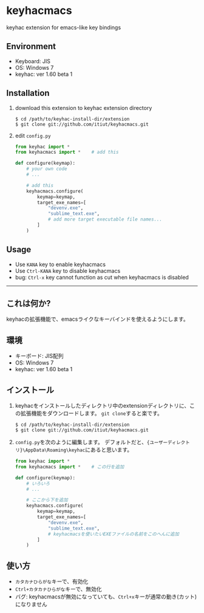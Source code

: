 # keyhacmacs
keyhac extension for emacs-like key bindings

## Environment
* Keyboard: JIS
* OS: Windows 7
* keyhac: ver 1.60 beta 1

## Installation
1. download this extension to keyhac extension directory
    ```
    $ cd /path/to/keyhac-install-dir/extension
    $ git clone git://github.com/itiut/keyhacmacs.git
    ```

2. edit `config.py`
    ```python
    from keyhac import *
    from keyhacmacs import *    # add this

    def configure(keymap):
        # your own code
        # ...

        # add this
        keyhacmacs.configure(
            keymap=keymap,
            target_exe_names=[
                "devenv.exe",
                "sublime_text.exe",
                # add more target executable file names...
            ]
        )
    ```

## Usage
* Use `KANA` key to enable keyhacmacs
* Use `Ctrl-KANA` key to disable keyhacmacs
* bug: `Ctrl-x` key cannot function as cut when keyhacmacs is disabled

-----

## これは何か?
keyhacの拡張機能で、emacsライクなキーバインドを使えるようにします。

## 環境
* キーボード: JIS配列
* OS: Windows 7
* keyhac: ver 1.60 beta 1

## インストール
1. keyhacをインストールしたディレクトリ中のextensionディレクトリに、この拡張機能をダウンロードします。
    `git clone`すると楽です。
    ```
    $ cd /path/to/keyhac-install-dir/extension
    $ git clone git://github.com/itiut/keyhacmacs.git
    ```

2. `config.py`を次のように編集します。
    デフォルトだと、`{ユーザーディレクトリ}\AppData\Roaming\keyhac`にあると思います。
    ```python
    from keyhac import *
    from keyhacmacs import *    # この行を追加

    def configure(keymap):
        # いろいろ
        # ...

        # ここから下を追加
        keyhacmacs.configure(
            keymap=keymap,
            target_exe_names=[
                "devenv.exe",
                "sublime_text.exe",
                # keyhacmacsを使いたいEXEファイルの名前をこのへんに追加
            ]
        )
    ```

## 使い方
* `カタカナひらがな`キーで、有効化
* `Ctrl+カタカナひらがな`キーで、無効化
* バグ: keyhacmacsが無効になっていても、`Ctrl+x`キーが通常の動き(カット)になりません
